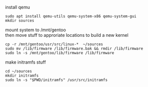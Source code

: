 install qemu
```
sudo apt install qemu-utils qemu-system-x86 qemu-system-gui
mkdir sources
```
mount system to /mnt/gentoo \
then move stuff to approriate locations to build a new kernel
```
cp -r /mnt/gentoo/usr/src/linux-*  ~/sources
sudo mv /lib/firmware /lib/firmware.bak && rmdir /lib/firmware
sudo ln -s /mnt/gentoo/lib/firmware /lib/firmware
```
make initramfs stuff
```
cd ~/sources
mkdir initramfs
sudo ln -s "$PWD/initramfs" /usr/src/initramfs
```
